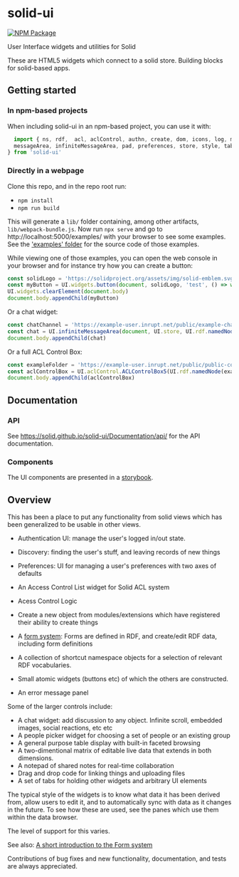 # solid-ui

[![NPM Package](https://img.shields.io/npm/v/solid-ui.svg)](https://www.npmjs.com/package/solid-ui)

User Interface widgets and utilities for Solid

These are HTML5 widgets which connect to a solid store. Building blocks for solid-based apps.

## Getting started
### In npm-based projects
When including solid-ui in an npm-based project, you can use it with:

```js
  import { ns, rdf,  acl, aclControl, authn, create, dom, icons, log, matrix, media,
  messageArea, infiniteMessageArea, pad, preferences, store, style, table, tabs, utils, widgets, versionInfo
} from 'solid-ui'

```
### Directly in a webpage
Clone this repo, and in the repo root run:

* `npm install`
* `npm run build`

This will generate a `lib/` folder containing, among other artifacts, `lib/webpack-bundle.js`.
Now run `npx serve` and go to http://localhost:5000/examples/ with your browser to see some examples.
See the ['examples' folder](https://github.com/solid/solid-ui/tree/examples/examples) for the
source code of those examples.

While viewing one of those examples, you can open the web console in your browser and for instance
try how you can create a button:
```js
const solidLogo = 'https://solidproject.org/assets/img/solid-emblem.svg'
const myButton = UI.widgets.button(document, solidLogo, 'test', () => window.alert('clicked!'))
UI.widgets.clearElement(document.body)
document.body.appendChild(myButton)
```

Or a chat widget:
```js
const chatChannel = 'https://example-user.inrupt.net/public/example-chat/index.ttl#this'
const chat = UI.infiniteMessageArea(document, UI.store, UI.rdf.namedNode(chatChannel))
document.body.appendChild(chat)
```

Or a full ACL Control Box:
```js
const exampleFolder = 'https://example-user.inrupt.net/public/public-control/'
const aclControlBox = UI.aclControl.ACLControlBox5(UI.rdf.namedNode(exampleFolder), { dom: document }, '', UI.store)
document.body.appendChild(aclControlBox)
```


## Documentation

### API

See https://solid.github.io/solid-ui/Documentation/api/ for the API documentation.

### Components

The UI components are presented in a [storybook](http://solid.github.io/solid-ui/examples/storybook/).

## Overview
This has been a place to put any functionality from solid views which has been generalized to be usable in other views.

- Authentication UI: manage the user's logged in/out state.
- Discovery: finding the user's stuff, and leaving records of new things
- Preferences: UI for managing a user's preferences with two axes of defaults
- An Access Control List widget for Solid ACL system
- Acess Control Logic
- Create a new object from modules/extensions which have registered their ability to create things

- A [form system](https://solid.github.io/solid-ui/Documentation/forms-intro.html): Forms are defined in RDF, and create/edit RDF data, including form definitions
- A collection of shortcut namespace objects for a selection of relevant RDF vocabularies.
- Small atomic widgets (buttons etc) of which the others are constructed.
- An error message panel

Some of the larger controls include:

- A chat widget: add discussion to any object. Infinite scroll, embedded images, social reactions, etc etc
- A people picker widget for choosing a set of people or an existing group
- A general purpose table display with built-in faceted browsing
- A two-dimentional matrix of editable live data that extends in both dimensions.
- A notepad of shared notes for real-time collaboration
- Drag and drop code for linking things and uploading files
- A set of tabs for holding other widgets and arbitrary UI elements

The typical style of the widgets is to know what data it has been derived from,
allow users to edit it, and to automatically sync with data as it changes in the future.
To see how these are used, see the panes which use them within the data browser.

The level of support for this varies.

See also: [A short introduction to the Form system](https://solid.github.io/solid-ui/Documentation/forms-intro.html)

Contributions of bug fixes and new functionality, documentation, and tests are
always appreciated.
